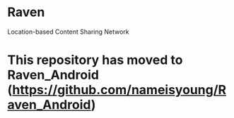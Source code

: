 # Raven
Location-based Content Sharing Network

# This repository has moved to Raven_Android (https://github.com/nameisyoung/Raven_Android)
